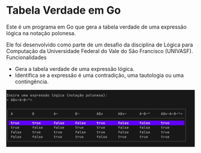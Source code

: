 # Tabela Verdade em Go

Este é um programa em Go que gera a tabela verdade de uma expressão lógica na notação polonesa.

Ele foi desenvolvido como parte de um desafio da disciplina de Lógica para Computação da Universidade Federal do Vale do São Francisco (UNIVASF).
Funcionalidades

- Gera a tabela verdade de uma expressão lógica.
- Identifica se a expressão é uma contradição, uma tautologia ou uma contingência.

![truthtable](https://github.com/sth4rley/desafio-logica/blob/main/screenshots/1.png?raw=true)
